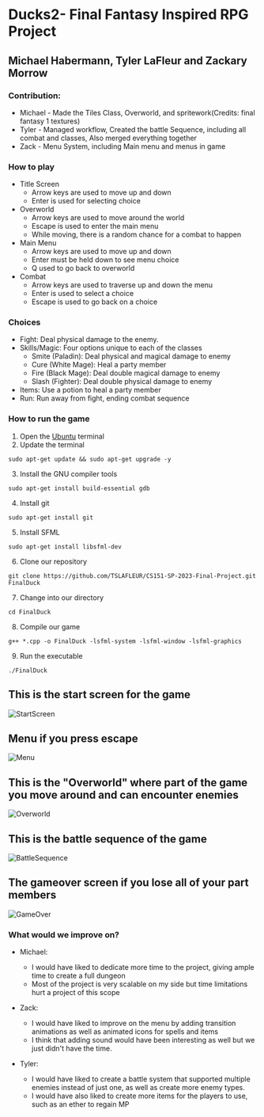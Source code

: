 # Ducks2- Final Fantasy Inspired RPG Project
  
<!--Partners and contribution-->
## Michael Habermann, Tyler LaFleur and Zackary Morrow
### Contribution:
* Michael - Made the Tiles Class, Overworld, and spritework(Credits: final fantasy 1 textures)
* Tyler - Managed workflow, Created the battle Sequence, including all combat and classes, Also merged everything together
* Zack - Menu System, including Main menu and menus in game
  
<!--How to play-->
### How to play
* Title Screen
  * Arrow keys are used to move up and down
  * Enter is used for selecting choice
* Overworld
  * Arrow keys are used to move around the world
  * Escape is used to enter the main menu
  * While moving, there is a random chance for a combat to happen
* Main Menu
  * Arrow keys are used to move up and down
  * Enter must be held down to see menu choice
  * Q used to go back to overworld
* Combat
  * Arrow keys are used to traverse up and down the menu
  * Enter is used to select a choice
  * Escape is used to go back on a choice
  
<!--Combat Abilities-->
### Choices
* Fight: Deal physical damage to the enemy.
* Skills/Magic: Four options unique to each of the classes
  * Smite (Paladin): Deal physical and magical damage to enemy
  * Cure (White Mage): Heal a party member
  * Fire (Black Mage): Deal double magical damage to enemy
  * Slash (Fighter): Deal double physical damage to enemy
* Items: Use a potion to heal a party member
* Run: Run away from fight, ending combat sequence

<!--How to download, compile, and run the game-->
### How to run the game
1. Open the [Ubuntu](https://ubuntu.com/) terminal
2. Update the terminal
```
sudo apt-get update && sudo apt-get upgrade -y
```
3. Install the GNU compiler tools
```
sudo apt-get install build-essential gdb
```
4. Install git
```
sudo apt-get install git
```
5. Install SFML
```
sudo apt-get install libsfml-dev
```
6. Clone our repository
```
git clone https://github.com/TSLAFLEUR/CS151-SP-2023-Final-Project.git FinalDuck
```
7. Change into our directory
```
cd FinalDuck
```
8. Compile our game
```
g++ *.cpp -o FinalDuck -lsfml-system -lsfml-window -lsfml-graphics
```
9. Run the executable
```
./FinalDuck
```
  
<!--Screen Shots and explaining-->
## This is the start screen for the game  
![StartScreen][StS]  
## Menu if you press escape
![Menu][MNU]
## This is the "Overworld" where part of the game you move around and can encounter enemies
![Overworld][ORW]  
## This is the battle sequence of the game 
![BattleSequence][BS]  
## The gameover screen if you lose all of your part members
![GameOver][GO]  
  
<!--What we would improve on-->
### What would we improve on?
* Michael:  
  * I would have liked to dedicate more time to the project, giving ample time to create a full dungeon
  * Most of the project is very scalable on my side but time limitations hurt a project of this scope
* Zack:
  * I would have liked to improve on the menu by adding transition animations as well as animated icons for spells and items
  * I think that adding sound would have been interesting as well but we just didn't have the time.
  
* Tyler:  
  * I would have liked to create a battle system that supported multiple enemies instead of just one, as well as create more enemy types.
  * I would have also liked to create more items for the players to use, such as an ether to regain MP

[StS]: https://cdn.discordapp.com/attachments/1053728427426992248/1103506185568649277/image.png
[MNU]: https://cdn.discordapp.com/attachments/1053728427426992248/1103514699385012295/image.png
[ORW]: https://cdn.discordapp.com/attachments/1053728427426992248/1103371470329098240/image.png
[BS]: https://cdn.discordapp.com/attachments/1053728427426992248/1103514297830735882/image.png
[GO]: https://cdn.discordapp.com/attachments/1053728427426992248/1103371929420824576/image.png
